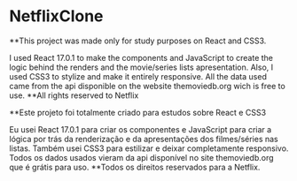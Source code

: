 # NetflixClone
**This project was made only for study purposes on React and CSS3.

I used React 17.0.1 to make the components and JavaScript to create the logic behind the renders and the movie/series lists apresentation. Also, I used CSS3 to stylize and make it entirely responsive.
All the data used came from the api disponible on the website themoviedb.org wich is free to use.
**All rights reserved to Netflix

**Este projeto foi totalmente criado para estudos sobre React e CSS3

Eu usei React 17.0.1 para criar os componentes e JavaScript para criar a lógica por trás da renderização e da apresentações dos filmes/séries nas listas. Também usei CSS3 para estilizar e deixar completamente responsivo.
Todos os dados usados vieram da api disponível no site themoviedb.org que é grátis para uso.
**Todos os direitos reservados para a Netflix.
